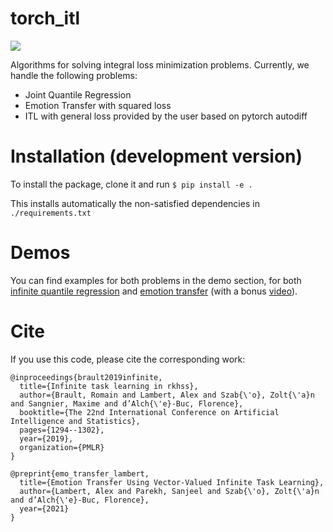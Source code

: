 torch_itl
=========

[![](https://github.com/allambert/torch_itl/workflows/build/badge.svg?branch=master)](https://github.com/allambert/torch_itl/actions?query=workflow%3Abuild)

Algorithms for solving integral loss minimization problems. Currently, we handle the following problems:

- Joint Quantile Regression
- Emotion Transfer with squared loss
- ITL with general loss provided by the user based on pytorch autodiff

Installation (development version)
==================================
To install the package, clone it and run
`$ pip install -e .`

This installs automatically the non-satisfied dependencies in `./requirements.txt`

Demos
=====

You can find examples for both problems in the demo section, for both [infinite quantile regression](https://github.com/allambert/torch_itl/tree/master/demos/quantile) and [emotion transfer](https://github.com/allambert/torch_itl/tree/master/demos/emotion_transfer) (with a bonus [video](https://github.com/allambert/torch_itl/blob/master/demos/emotion_transfer/vITL_emotions.mp4)).


Cite
====

If you use this code, please cite the corresponding work:

```
@inproceedings{brault2019infinite,
  title={Infinite task learning in rkhss},
  author={Brault, Romain and Lambert, Alex and Szab{\'o}, Zolt{\'a}n and Sangnier, Maxime and d’Alch{\'e}-Buc, Florence},
  booktitle={The 22nd International Conference on Artificial Intelligence and Statistics},
  pages={1294--1302},
  year={2019},
  organization={PMLR}
}

@preprint{emo_transfer_lambert,
  title={Emotion Transfer Using Vector-Valued Infinite Task Learning},
  author={Lambert, Alex and Parekh, Sanjeel and Szab{\'o}, Zolt{\'a}n and d’Alch{\'e}-Buc, Florence},
  year={2021}
}
